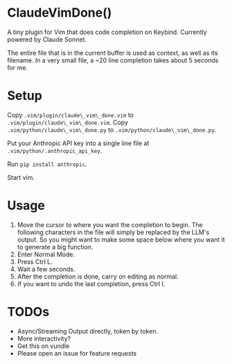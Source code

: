 # ClaudeVimDone()

A tiny plugin for Vim that does code completion on Keybind. 
Currently powered by Claude Sonnet.

The entire file that is in the current buffer is used as context, as well as its filename.
In a very small file, a ~20 line completion takes about 5 seconds for me.

# Setup

Copy ```.vim/plugin/claude\_vim\_done.vim``` to ```.vim/plugin/claude\_vim\_done.vim```.
Copy ```.vim/python/claude\_vim\_done.py``` to ```.vim/python/claude\_vim\_done.py```.

Put your Anthropic API key into a single line file at ```.vim/python/.anthropic_api_key```.

Run ```pip install anthropic```.

Start vim.

# Usage

1. Move the cursor to where you want the completion to begin. The following characters in the file will simply be replaced by the LLM's output. So you might want to make some space below where you want it to generate a big function.
2. Enter Normal Mode.
3. Press Ctrl L.
4. Wait a few seconds.
5. After the completion is done, carry on editing as normal.
6. If you want to undo the last completion, press Ctrl I.

# TODOs

* Async/Streaming Output directly, token by token.
* More interactivity?
* Get this on vundle
* Please open an issue for feature requests

